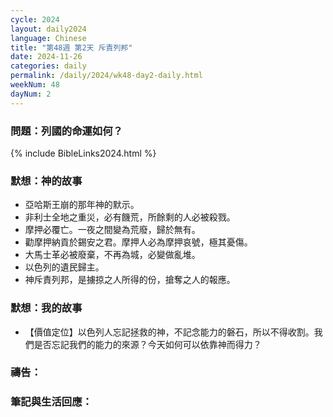 ```yaml
---
cycle: 2024
layout: daily2024
language: Chinese
title: "第48週 第2天 斥責列邦"
date: 2024-11-26
categories: daily
permalink: /daily/2024/wk48-day2-daily.html
weekNum: 48
dayNum: 2
---
```


### 問題：列國的命運如何？
 
{% include BibleLinks2024.html %}

### 默想：神的故事
+ 亞哈斯王崩的那年神的默示。
+ 非利士全地之重災，必有饑荒，所餘剩的人必被殺戮。
+ 摩押必覆亡。一夜之間變為荒廢，歸於無有。
+ 勸摩押納貢於錫安之君。摩押人必為摩押哀號，極其憂傷。
+ 大馬士革必被廢棄，不再為城，必變做亂堆。
+ 以色列的遺民歸主。
+ 神斥責列邦，是擄掠之人所得的份，搶奪之人的報應。

### 默想：我的故事
+ 【價值定位】以色列人忘記拯救的神，不記念能力的磐石，所以不得收割。我們是否忘記我們的能力的來源？今天如何可以依靠神而得力？

### 禱告：

### 筆記與生活回應：
